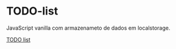 # TODO-list 
 JavaScript vanilla com armazenameto de dados em localstorage.
 
 [TODO list](https://luquer4.github.io/TODO-list/)
